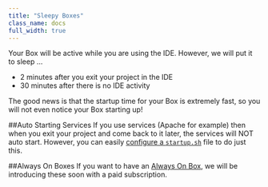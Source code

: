 ```yaml
---
title: "Sleepy Boxes"
class_name: docs
full_width: true
---
```


Your Box will be active while you are using the IDE. However, we will put it to sleep ...

- 2 minutes after you exit your project in the IDE
- 30 minutes after there is no IDE activity

The good news is that the startup time for your Box is extremely fast, so you will not even notice your Box starting up!

##Auto Starting Services
If you use services (Apache for example) then when you exit your project and come back to it later, the services will NOT auto start. However, you can easily [configure a `startup.sh`](/docs/boxes/startup) file to do just this.

##Always On Boxes
If you want to have an [Always On Box](/docs/boxes/always-on), we will be introducing these soon with a paid subscription.

